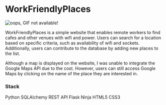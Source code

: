 # WorkFriendlyPlaces

![oops, GIF not available!](https://res.cloudinary.com/dskqecu6i/image/upload/v1681821976/wfp_k3jnbv.gif)

WorkFriendlyPlaces is a simple website that enables remote workers to find cafes and other venues with wifi and power. Users can search for a location based on specific criteria, such as availability of wifi and sockets. Additionally, users can contribute to the database by adding new places to the list.

Although a map is displayed on the website, I was unable to integrate the Google Maps API due to the cost. However, users can still access Google Maps by clicking on the name of the place they are interested in.

### Stack
Python
SQLAlchemy
REST API
Flask
Ninja
HTML5
CSS3

